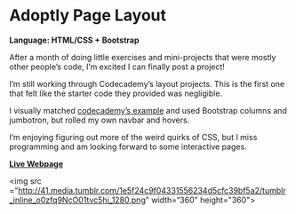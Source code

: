 # Adoptly Page Layout
<strong>Language: HTML/CSS + Bootstrap</strong>

After a month of doing little exercises and mini-projects that were mostly other people’s code, I’m excited I can finally post a project!

I’m still working through Codecademy’s layout projects. This is the first one that felt like the starter code they provided was negligible.

I visually matched <a href="https://s3.amazonaws.com/codecademy-content/projects/adoptly/index.html">codecademy’s example</a> and used Bootstrap columns and jumbotron, but rolled my own navbar and hovers.

I’m enjoying figuring out more of the weird quirks of CSS, but I miss programming and am looking forward to some interactive pages. 

<a href="http://dargacode.github.io/CodecademyAdoptlyLayout/"><strong>Live Webpage</strong></a>

<img src ="http://41.media.tumblr.com/1e5f24c9f04331556234d5cfc39bf5a2/tumblr_inline_o0zfq9NcO01tvc5hi_1280.png" width=“360" height="360">
